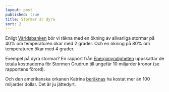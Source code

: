 ```yaml
---
layout: post
published: true
title: Stormar är dyra
sort: 2
---
```


Enligt [Världsbanken](http://www.worldbank.org/en/news/feature/2014/11/23/infographic-climate-change-latin-america-middle-east-central-asia) bör vi räkna med en ökning av allvarliga stormar på 40% om temperaturen ökar med 2 grader. Och en ökning på 80% om temperaturen ökar med 4 grader.

Exempel på dyra stormar? En rapport från [Energimyndigheten](https://energimyndigheten.a-w2m.se/Home.mvc?ResourceId=2187) uppskattar de totala kostnaderna för Stormen Grudrun till ungefär 10 miljarder kronor (se rapportens förord).

Och den amerikanska orkanen Katrina [beräknas](http://www.nbcnews.com/id/9329293/ns/business-eye_on_the_economy/t/how-hurricane-katrinas-costs-are-adding/#.VTtSTWTkfPU) ha kostat mer än 100 miljarder dollar. Det är ju jättedyrt.
